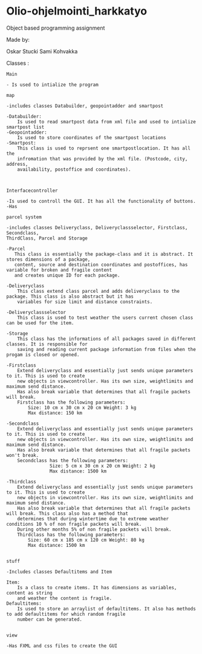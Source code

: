 # Olio-ohjelmointi_harkkatyo
Object based programming assignment 


Made by: 

Oskar Stucki 
Sami Kohvakka


Classes :
    
    Main
    
    - Is used to intialize the program
    
    map
    
    -includes classes Databuilder, geopointadder and smartpost
    
    -Databuilder:
        Is used to read smartpost data from xml file and used to intialize smartpost list
    -Geopointadder:
        Is used to store coordinates of the smartpost locations
    -Smartpost:
        This class is used to reprsent one smartpostlocation. It has all the 
        infromation that was provided by the xml file. (Postcode, city, address,
        availability, postoffice and coordinates).
   
   
    
    Interfacecontroller
    
    -Is used to controll the GUI. It has all the functionality of buttons.
    -Has 
    
    parcel system
    
    -includes classes Deliveryclass, Deliveryclassselector, Firstclass, Secondclass,
    ThirdClass, Parcel and Storage
    
    -Parcel 
       This class is essentially the package-class and it is abstract. It stores dimensions of a package,
       content, source and destination coordinates and postoffices, has variable for broken and fragile content 
       and creates unique ID for each package. 
    
    -Deliveryclass
        This class extend class parcel and adds deliveryclass to the package. This class is also abstract but it has
        variables for size limit and distance constraints.
        
    -Deliveryclassselector
        This class is used to test weather the users current chosen class can be used for the item.
    
    -Storage
        This class has the informations of all packages saved in different classes. It is responsible for
        saving and reading current package information from files when the progam is closed or opened. 
        
    -Firstclass
        Extend deliveryclass and essentially just sends unique parameters to it. This is used to create
        new objects in viewcontroller. Has its own size, weightlimits and maximum send distance. 
        Has also break variable that determines that all fragile packets will break. 
        Firstclass has the following parameters: 
            Size: 10 cm x 30 cm x 20 cm Weight: 3 kg
            Max distance: 150 km 
    
    -Secondclass
        Extend deliveryclass and essentially just sends unique parameters to it. This is used to create
        new objects in viewcontroller. Has its own size, weightlimits and maximum send distance. 
        Has also break variable that determines that all fragile packets won't break. 
        Secondclass has the following parameters: 
                    Size: 5 cm x 30 cm x 20 cm Weight: 2 kg
                    Max distance: 1500 km 
    
    -Thirdclass
        Extend deliveryclass and essentially just sends unique parameters to it. This is used to create
        new objects in viewcontroller. Has its own size, weightlimits and maximum send distance. 
        Has also break variable that determines that all fragile packets will break. This class also has a method that
        determines that during wintertime due to extreme weather conditions 10 % of non fragile packets will break. 
        During other months 5% of non fragile packets will break.
        Thirdclass has the following parameters: 
            Size: 60 cm x 185 cm x 120 cm Weight: 80 kg
            Max distance: 1500 km 
        
    
    stuff
    
    -Includes classes Defaultitems and Item
    
    Item:
        Is a class to create items. It has dimensions as variables, content as string
        and weather the content is fragile.
    Defaultitems:
        Is used to store an arraylist of defaultitems. It also has methods to add defaultitems for which random fragile
        number can be generated. 
        
    
    view
    
    -Has FXML and css files to create the GUI




